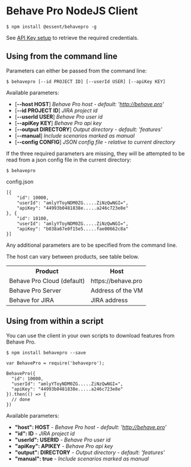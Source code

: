 # Behave Pro NodeJS Client

```
$ npm install @essent/behavepro -g
```

See [API Key setup](introduction.html) to retrieve the required credentials.

## Using from the command line

Parameters can either be passed from the command line:

```
$ behavepro [--id PROJECT ID] [--userId USER] [--apiKey KEY]
```

Available parameters:

* [**--host HOST**] *Behave Pro host - default: 'http://behave.pro'*
* [**--id PROJECT ID**] *JIRA project id*
* [**--userId USER**] *Behave Pro user id*
* [**--apiKey KEY**] *Behave Pro api key*
* [**--output DIRECTORY**] *Output directory - default: 'features'*
* [**--manual**] *Include scenarios marked as manual*
* [**--config CONFIG**] *JSON config file - relative to current directory*

If the three required parameters are missing, they will be attempted to be read from a json config file in the current directory:

```
$ behavepro
```

config.json
```
[{
    "id": 10000,
    "userId": "amlyYToyNDM0ZG.....ZiNzQwNGI=",
    "apiKey": "44993b0481838e.....a246c723e8e"
}, {
    "id": 10100,
    "userId": "amlyYToyNDM0ZG.....ZiNzQwNGI=",
    "apiKey": "b038a67e0f15e5.....fae00662c8a"
}]
```

Any additional parameters are to be specified from the command line.

The host can vary between products, see table below.

<table>
  <tr>
    <th>Product</th>
    <th>Host</th>
  </tr>

  <tr>
    <td>Behave Pro Cloud (default)</td>
    <td>https://behave.pro</td>
  </tr>

  <tr>
    <td>Behave Pro Server</td>
    <td>Address of the VM</td>
  </tr>

  <tr>
    <td>Behave for JIRA</td>
    <td>JIRA address</td>
  </tr>
</table>


## Using from within a script

You can use the client in your own scripts to download features from Behave Pro.

```
$ npm install behavepro --save
```


```
var BehavePro = require('behavepro');

BehavePro({
  "id": 10000,
  "userId": "amlyYToyNDM0ZG.....ZiNzQwNGI=",
  "apiKey": "44993b0481838e.....a246c723e8e"
}).then(() => {
  // done
})
```

Available parameters:

* **"host": HOST** - *Behave Pro host - default: 'http://behave.pro'*
* **"id": ID** - *JIRA project id*
* **"userId": USERID** - *Behave Pro user id*
* **"apiKey": APIKEY** - *Behave Pro api key*
* **"output": DIRECTORY** - *Output directory - default: 'features'*
* **"manual": true** - *Include scenarios marked as manual*
